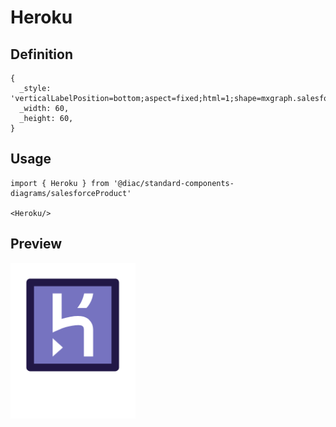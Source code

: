 # Heroku

## Definition

```
{
  _style: 'verticalLabelPosition=bottom;aspect=fixed;html=1;shape=mxgraph.salesforce.heroku;',
  _width: 60,
  _height: 60,
}
```

## Usage

```
import { Heroku } from '@diac/standard-components-diagrams/salesforceProduct'

<Heroku/>
```

## Preview

<img src="./heroku.png" width="200"/>
